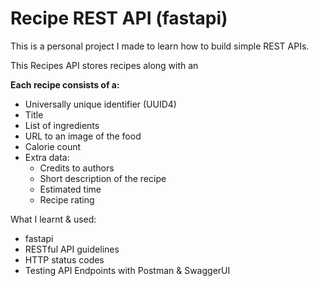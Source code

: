 # Recipe REST API (fastapi)

This is a personal project I made to learn how to build
simple REST APIs.

This Recipes API stores recipes along with an

**Each recipe consists of a:**
* Universally unique identifier (UUID4)
* Title
* List of ingredients
* URL to an image of the food
* Calorie count
* Extra data:
  * Credits to authors
  * Short description of the recipe
  * Estimated time
  * Recipe rating


What I learnt & used:
* fastapi
* RESTful API guidelines
* HTTP status codes
* Testing API Endpoints with Postman & SwaggerUI